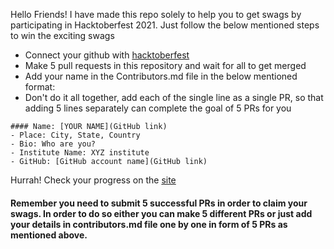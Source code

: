 Hello Friends! I have made this repo solely to help you to get swags by participating in Hacktoberfest 2021.
Just follow the below mentioned steps to win the exciting swags
- Connect your github with [hacktoberfest](https://hacktoberfest.digitalocean.com/)
- Make 5 pull requests in this repository and wait for all to get merged
- Add your name in the Contributors.md file in the below mentioned format:
- Don't do it all together, add each of the single line as a single PR, so that adding 5 lines separately can complete the goal of 5 PRs for you

```
#### Name: [YOUR NAME](GitHub link)
- Place: City, State, Country
- Bio: Who are you?
- Institute Name: XYZ institute
- GitHub: [GitHub account name](GitHub link)
```


Hurrah! Check your progress on the [site](https://hacktoberfest.digitalocean.com/)

#### Remember you need to submit 5 successful PRs in order to claim your swags. In order to do so either you can make 5 different PRs or just add your details in contributors.md file one by one in form of 5 PRs as mentioned above.

